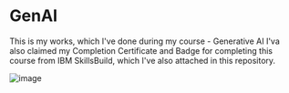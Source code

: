 # GenAI

This is my works, which I've done during my course - Generative AI
I'va also claimed my Completion Certificate and Badge for completing this course from IBM SkillsBuild, which I've also attached in this repository.

![image](https://github.com/user-attachments/assets/3f722042-3e41-47fe-88ec-c2dcbab96633)
